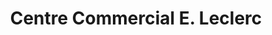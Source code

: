 ---
title: "Centre Commercial E. Leclerc"
url: /saint-pierre-doleron/centre-commercial-e-leclerc/
shop: Supermarkt
---